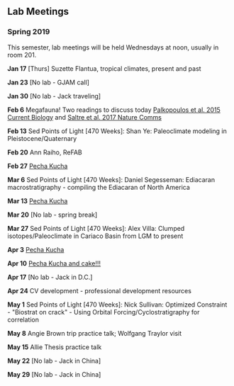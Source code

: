 ## Lab Meetings
### Spring 2019
This semester, lab meetings will be held Wednesdays at noon, usually in room 201.

**Jan 17** [Thurs] Suzette Flantua, tropical climates, present and past

**Jan 23** [No lab - GJAM call]

**Jan 30** [No lab - Jack traveling]

**Feb 6** Megafauna! Two readings to discuss today [Palkopoulos et al. 2015 Current Biology](https://www.sciencedirect.com/science/article/pii/S0960982215004200?via%3Dihub) and [Saltre et al. 2017 Nature Comms](https://www.nature.com/articles/ncomms10511)

**Feb 13** Sed Points of Light [470 Weeks]: Shan Ye: Paleoclimate modeling in Pleistocene/Quaternary

**Feb 20** Ann Raiho, ReFAB

**Feb 27** [Pecha Kucha](https://github.com/WilliamsPaleoLab/LabMeetings/blob/master/PechaKucha.md)

**Mar 6** Sed Points of Light [470 Weeks]: Daniel Segesseman: Ediacaran macrostratigraphy - compiling the Ediacaran of North America

**Mar 13** [Pecha Kucha](https://github.com/WilliamsPaleoLab/LabMeetings/blob/master/PechaKucha.md)

**Mar 20** [No lab - spring break]

**Mar 27** Sed Points of Light [470 Weeks]: Alex Villa: Clumped isotopes/Paleoclimate in Cariaco Basin from LGM to present

**Apr 3** [Pecha Kucha](https://github.com/WilliamsPaleoLab/LabMeetings/blob/master/PechaKucha.md)

**Apr 10** [Pecha Kucha and cake!!!](https://github.com/WilliamsPaleoLab/LabMeetings/blob/master/PechaKucha.md)

**Apr 17** [No lab - Jack in D.C.]

**Apr 24** CV development - professional development resources

**May 1** Sed Points of Light [470 Weeks]: Nick Sullivan: Optimized Constraint - "Biostrat on crack" - Using Orbital Forcing/Cyclostratigraphy for correlation

**May 8** Angie Brown trip practice talk; Wolfgang Traylor visit

**May 15** Allie Thesis practice talk

**May 22** [No lab - Jack in China]

**May 29** [No lab - Jack in China]
